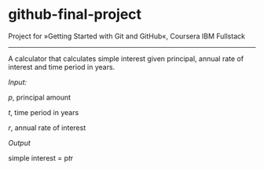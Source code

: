 # github-final-project
Project for »Getting Started with Git and GitHub«, Coursera IBM Fullstack

----

A calculator that calculates simple interest given principal, annual rate of interest and time period in years.

*Input:*

   *p*, principal amount
   
   *t*, time period in years
   
   *r*, annual rate of interest
   
*Output*

   simple interest = p*t*r
